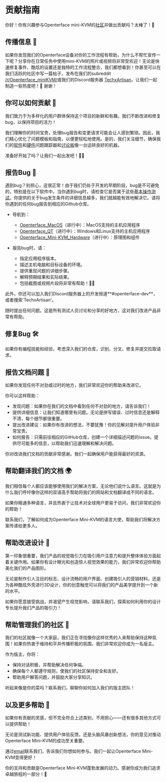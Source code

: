 # 贡献指南

你好！你有兴趣参与Openterface mini-KVM的[社区](/community)并做出贡献吗？太棒了！🧡

## 传播信息 📢

如果你发现我们的Openterface设备对你的工作流程有帮助，为什么不帮忙宣传一下呢？分享你在日常任务中使用mini-KVM的照片或视频将非常受欢迎！无论是快速修复事件、酷炫的设置还是独特的工作流程整合，我们都想看到！你甚至可以在我们活跃的社区中写一篇帖子，发布在我们的subreddit [/r/Openterface_miniKVM/](/reddit)或我们的Discord服务器 [TechxArtisan](/discord)。让我们一起制造一些热度吧！🚀 谢谢！

## 你可以如何贡献 🌟

我们致力于为多样化的用户群体保持这个项目的新鲜和有趣。我们不断改进和修复bug，以保持项目的活力！

我们理解你的时间宝贵，处理bug报告和变更请求可能会让人感到繁琐。因此，我们精心优化了问题模板和指南，以便更轻松地使用。是的，我们关注细节，确保我们的[软件](/quick-start/#install-host-application)和[硬件](https://github.com/TechxArtisanStudio/Openterface_Mini-KVM_Hardware)问题跟踪器和[讨论板](https://github.com/TechxArtisanStudio/Openterface/discussions)像一台运转良好的机器。

准备好开始了吗？让我们一起出发吧！🏊‍♂️

## 报告Bug 🐛

遇到bug？别担心，这很正常！由于我们仍处于开发的早期阶段，bug是不可避免的，特别是在以下软件中。当你遇到bug时，请检查它是否属于这些[基本操作测试](/basic)。你提供的关于bug发生条件的详细信息越多，我们就越能有效地解决它。请将你遇到的任何bug报告到相应的Github仓库。

- 导航到：
    - [Openterface_MacOS](https://github.com/TechxArtisanStudio/Openterface_MacOS)（进行中）：MacOS支持的主机应用程序
    - [Openterface_QT](https://github.com/TechxArtisanStudio/Openterface_QT)（进行中）：Windows和Linux支持的主机应用程序
    - [Openterface_Mini-KVM_Hardware](https://github.com/TechxArtisanStudio/Openterface_Mini-KVM_Hardware)（进行中）：原理图和组件

- 报告bug时，请：
    - 指定应用程序版本。
    - 描述主机电脑和目标设备的环境。
    - 提供重现问题的详细步骤。
    - 解释预期结果和实际结果。
    - 包括截图或视频片段将非常有帮助！📸🎥

此外，你还可以加入我们Discord服务器上的开发频道**#openterface-dev**，或者搜索'TechxArtisan'。

随时提出任何问题。这是所有测试人员讨论和分享的好地方，这对我们改进产品非常有帮助。

## 修复Bug 🛠️
如果你有编程技能和经验，考虑深入我们的仓库，识别、分叉、修复并提交拉取请求。

## 报告文档问题 📝

如果你发现任何不对劲或过时的地方，我们非常欢迎你的帮助来改进它。

你可以这样帮助：

- 发现问题：如果你在我们的文档中看到任何不对劲的地方，请告诉我们！
- 提供详细信息：让我们知道哪里有问题。无论是拼写错误、过时信息还是解释不清，每个细节都很重要。
- 提出改进建议：如果你有改进的想法，不要犹豫！你的见解对提升用户体验非常宝贵。
- 如何报告：只需前往相应的GitHub仓库，创建一个详细描述问题的issue。提供尽可能多的信息，以帮助我们迅速理解和解决问题。

你对改进我们文档的贡献非常感谢。我们一起确保用户能获得最好的资源。

## 帮助翻译我们的文档 🌍

我们相信每个人都应该能够使用我们的解决方案，无论他们说什么语言。这就是为什么我们呼吁像你这样的双语高手帮助将我们的网站和文档翻译成不同的语言。

如果你精通多种语言，并且热衷于让技术对全球用户更易于访问，我们非常欢迎你的帮助！

联系我们，了解如何成为Openterface Mini-KVM的语言大使，帮助我们将解决方案传递给更多人。

## 帮助改进设计 🎨
第一印象很重要，我们产品的视觉吸引力在吸引用户注意力和提升整体体验方面起着关键作用。如果你有设计眼光和创造惊人视觉效果的能力，我们非常欢迎你帮助美化我们的产品图形。

无论是制作引人注目的标志、设计流畅的用户界面、创建吸引人的营销材料，还是为各种酷炫外壳进行3D设计，你的创意触觉可以将我们的产品美学提升到一个新的水平。

如果你愿意接受挑战，并渴望产生视觉影响，请联系我们，探索如何利用你的设计专长提升我们产品的吸引力！

## 帮助管理我们的社区 🤝

我们的社区就像一个大家庭，我们正在寻找像你这样优秀的人来帮助保持这种氛围！如果你热衷于维持和平并传播积极的氛围，我们非常欢迎你成为一名版主。

作为版主，你将：

- 保持对话积极，并帮助解决任何争端。
- 确保每个人都遵守规则，使我们的社区保持安全和友好。
- 帮助用户解答问题，并鼓励大家分享知识。

听起来像是你的菜吗？联系我们，聊聊你如何加入我们的版主团队！

## 以及更多帮助 🚀
如果你有贡献的灵感，但不完全符合上述类别，不用担心——还有很多其他方式可以提供帮助！

无论是测试新功能、提供用户体验反馈，还是头脑风暴创新想法，你的意见对推动Openterface Mini-KVM的成功至关重要。

通过[email](mailto:info@techxartisan.com)联系我们，告诉我们你想如何参与。我们一起让Openterface Mini-KVM变得更好！

你的支持和贡献是Openterface Mini-KVM蓬勃发展的动力。感谢你成为我们追求卓越旅程的一部分！🚀